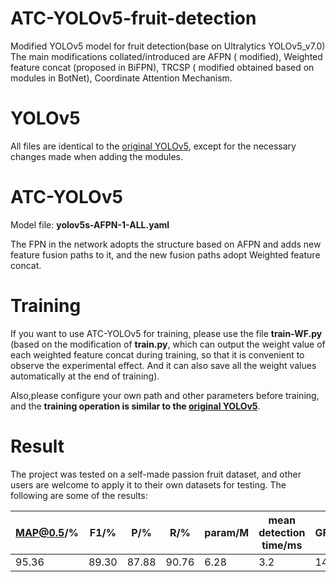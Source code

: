 # ATC-YOLOv5-fruit-detection
Modified YOLOv5 model for fruit detection(base on Ultralytics YOLOv5_v7.0)
The main modifications collated/introduced are AFPN ( modified), Weighted feature concat (proposed in BiFPN), TRCSP ( modified obtained based on modules in BotNet), Coordinate Attention Mechanism.

# YOLOv5
All files are identical to the [original YOLOv5](https://github.com/ultralytics/yolov5), except for the necessary changes made when adding the modules.

# ATC-YOLOv5
Model file: **yolov5s-AFPN-1-ALL.yaml**

The FPN in the network adopts the structure based on AFPN and adds new feature fusion paths to it, and the new fusion paths adopt Weighted feature concat.

# Training
If you want to use ATC-YOLOv5 for training, please use the file **train-WF.py** (based on the modification of **train.py**, which can output the weight value of each weighted feature concat during training, so that it is convenient to observe the experimental effect. And it can also save all the weight values automatically at the end of training).

Also,please configure your own path and other parameters before training, and the **training operation is similar to the [original YOLOv5](https://github.com/ultralytics/yolov5)**.

# Result
The project was tested on a self-made passion fruit dataset, and other users are welcome to apply it to their own datasets for testing. 
The following are some of the results:

| MAP@0.5/% | F1/% | P/% | R/% | param/M | mean detection time/ms | GFLOPs |
|-----------|------|-----|-----|---------|------------------------|--------|
|  95.36    |89.30 |87.88|90.76|   6.28  |         3.2            |   14.9 |

